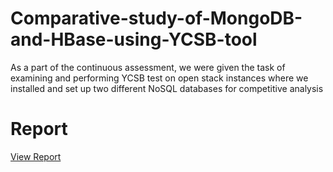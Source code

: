 # Comparative-study-of-MongoDB-and-HBase-using-YCSB-tool
As a part of the continuous assessment, we were given the task of examining and performing YCSB test on open stack instances where we installed and set up two different NoSQL databases for competitive analysis

# Report

[View Report](https://drive.google.com/file/d/1WzPqIJIOyrJKwadk6j5Nf-sej_7tQt9w/view)
